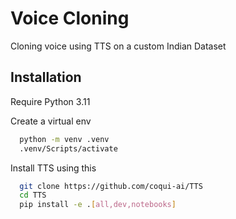 
# Voice Cloning

Cloning voice using TTS on a custom Indian Dataset


## Installation

Require Python 3.11

Create a virtual env

```bash
  python -m venv .venv
  .venv/Scripts/activate
```

Install TTS using this 

```bash
  git clone https://github.com/coqui-ai/TTS
  cd TTS
  pip install -e .[all,dev,notebooks]
```
    
